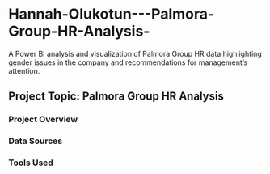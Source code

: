 # Hannah-Olukotun---Palmora-Group-HR-Analysis-

A Power BI analysis and visualization of Palmora Group HR data highlighting gender issues in the company and recommendations for management’s attention.



## Project Topic: Palmora Group HR Analysis

### Project Overview

### Data Sources 

### Tools Used
